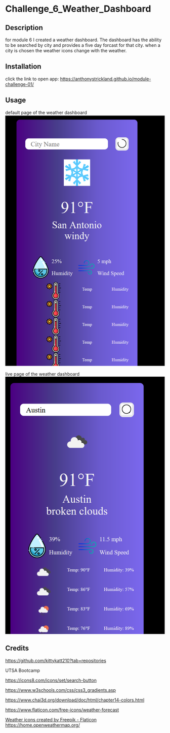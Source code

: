 # Challenge_6_Weather_Dashboard

## Description

for module 6 I created a weather dashboard.  The dashboard has the ability to be searched by city and provides
a five day forcast for that city.  when a city is chosen the weather icons change with the weather.


## Installation

click the link to open app: https://anthonystrickland.github.io/module-challenge-01/

## Usage
default page of the weather dashboard
![Alt text](image.png)

live page of the weather dashboard
![Alt text](image-1.png)

## Credits

https://github.com/kittykatt210?tab=repositories

UTSA Bootcamp

https://icons8.com/icons/set/search-button

https://www.w3schools.com/css/css3_gradients.asp

https://www.chai3d.org/download/doc/html/chapter14-colors.html

https://www.flaticon.com/free-icons/weather-forecast

<a href="https://www.flaticon.com/free-icons/weather" title="weather icons">Weather icons created by Freepik - Flaticon</a>
https://home.openweathermap.org/

